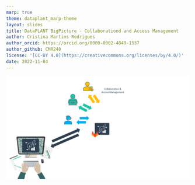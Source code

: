 ```yaml
---
marp: true
theme: dataplant_marp-theme
layout: slides
title: DataPLANT BigPicture - Collaborationd and Access Management
author: Cristina Martins Rodrigues
author_orcid: https://orcid.org/0000-0002-4849-1537
author_github: CMR248
license: '[CC-BY 4.0](https://creativecommons.org/licenses/by/4.0/)'
date: 2022-11-04
---
```


![bg cover](../../img/DataPLANT_BigPicture_seq4.png)
